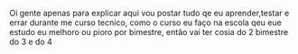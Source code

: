 Oi gente apenas para explicar aqui vou postar tudo qe eu aprender,testar e errar durante me curso tecnico, como o curso eu faço na escola qeu eue estudo eu melhoro ou pioro por bimestre, então vai ter cosia do 2 bimestre do 3 e do 4

